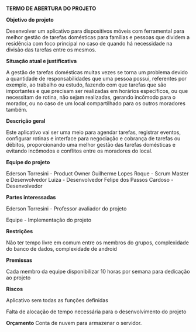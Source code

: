 **TERMO DE ABERTURA DO PROJETO**



**Objetivo do projeto**

Desenvolver um aplicativo para dispositivos móveis com ferramental para melhor gestão de tarefas domésticas para famílias e pessoas que dividem a residência com foco principal no caso de quando há necessidade na divisão das tarefas entre os mesmos.

**Situação atual e justificativa**

A gestão de tarefas domésticas muitas vezes se torna um problema devido a quantidade de responsabilidades que uma pessoa possui, referentes por exemplo, ao trabalho ou estudo, fazendo com que tarefas que são importantes e que precisam ser realizadas em horários específicos, ou que necessitam de rotina, não sejam realizadas, gerando incômodo para o morador, ou no caso de um local compartilhado para os outros moradores também.

**Descrição geral**

Este aplicativo vai ser uma meio para agendar tarefas, registrar eventos, configurar rotinas e interface para negociação e cobrança de tarefas ou débitos, proporcionando uma melhor gestão das tarefas domésticas e evitando incômodos e conflitos entre os moradores do local.

**Equipe do projeto**

Ederson Torresini - Product Owner Guilherme Lopes Roque - Scrum Master e Desenvolvedor Luiza - Desenvolvedor Felipe dos Passos Cardoso - Desenvolvedor

**Partes interessadas**

Ederson Torresini - Professor avaliador do projeto

Equipe - Implementação do projeto

**Restrições**

Não ter tempo livre em comum entre os membros do grupos, complexidade do banco de dados, complexidade de android

**Premissas**

Cada membro da equipe disponibilizar 10 horas por semana para dedicação ao projeto

**Riscos**

Aplicativo sem todas as funções definidas 

Falta de alocação de tempo necessária para o desenvolvimento do projeto

**Orçamento**
Conta de nuvem para armazenar o servidor.
